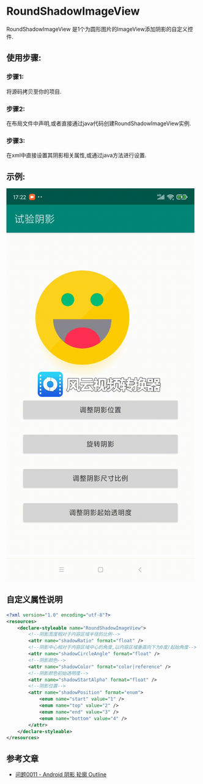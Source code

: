 # RoundShadowImageView
RoundShadowImageView 是1个为圆形图片的ImageView添加阴影的自定义控件.

## 使用步骤:
### 步骤1:
将源码拷贝至你的项目.
### 步骤2:
在布局文件中声明,或者直接通过java代码创建RoundShadowImageView实例.
### 步骤3:
在xml中直接设置其阴影相关属性,或通过java方法进行设置.

## 示例:
![](https://github.com/HuanHaiLiuXin/RoundShadowImageView/blob/main/RoundShadowImageView.gif)

## 自定义属性说明
```xml
<?xml version="1.0" encoding="utf-8"?>
<resources>
    <declare-styleable name="RoundShadowImageView">
        <!--阴影宽度相对于内容区域半径的比例-->
        <attr name="shadowRatio" format="float" />
        <!--阴影中心相对于内容区域中心的角度,以内容区域垂直向下为0度/起始角度-->
        <attr name="shadowCircleAngle" format="float" />
        <!--阴影颜色-->
        <attr name="shadowColor" format="color|reference" />
        <!--阴影颜色初始透明度-->
        <attr name="shadowStartAlpha" format="float" />
        <!--阴影位置-->
        <attr name="shadowPosition" format="enum">
            <enum name="start" value="1" />
            <enum name="top" value="2" />
            <enum name="end" value="3" />
            <enum name="bottom" value="4" />
        </attr>
    </declare-styleable>
</resources>
```

## 参考文章
- [问题0011 - Android 阴影 轮廓 Outline](https://juejin.cn/post/6896723169705459719)
